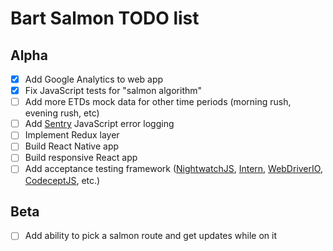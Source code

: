 # Bart Salmon TODO list

## Alpha

- [x] Add Google Analytics to web app
- [x] Fix JavaScript tests for "salmon algorithm"
- [ ] Add more ETDs mock data for other time periods (morning rush, evening rush, etc)
- [ ] Add [Sentry](https://sentry.io/) JavaScript error logging
- [ ] Implement Redux layer
- [ ] Build React Native app
- [ ] Build responsive React app
- [ ] Add acceptance testing framework ([NightwatchJS](http://nightwatchjs.org/), [Intern](https://theintern.github.io/), [WebDriverIO](http://webdriver.io/), [CodeceptJS](http://codecept.io/), etc.)

## Beta

- [ ] Add ability to pick a salmon route and get updates while on it
